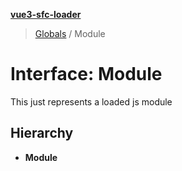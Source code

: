 **[vue3-sfc-loader](../README.md)**

> [Globals](../README.md) / Module

# Interface: Module

This just represents a loaded js module

## Hierarchy

* **Module**
